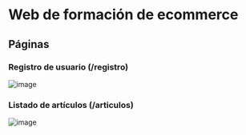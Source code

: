 # Web de formación de ecommerce

## Páginas

### Registro de usuario (/registro)
![image](https://github.com/pablovelascoedisa/ecommerce/assets/125445128/9d93caf0-33da-451b-b0aa-fb06b2d831b2)

### Listado de artículos (/articulos)
![image](https://github.com/pablovelascoedisa/ecommerce/assets/125445128/06fd7724-e811-47a7-80a6-5e5012150756)
